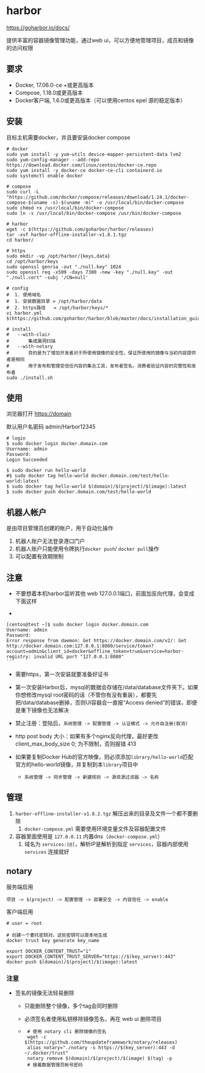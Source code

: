# harbor

<https://goharbor.io/docs/>

提供丰富的容器镜像管理功能，通过web ui，可以方便地管理项目，成员和镜像的访问权限



## 要求

*   Docker, 17.06.0-ce +或更高版本
*   Compose, 1.18.0或更高版本
*   Docker客户端, 1.6.0或更高版本（可以使用centos epel 源的稳定版本）



## 安装

目标主机需要docker，并且要安装docker compose

```shell
# docker
sudo yum install -y yum-utils device-mapper-persistent-data lvm2
sudo yum-config-manager --add-repo https://download.docker.com/linux/centos/docker-ce.repo
sudo yum install -y docker-ce docker-ce-cli containerd.io
sudo systemctl enable docker

# compose
sudo curl -L "https://github.com/docker/compose/releases/download/1.24.1/docker-compose-$(uname -s)-$(uname -m)" -o /usr/local/bin/docker-compose
sudo chmod +x /usr/local/bin/docker-compose
sudo ln -s /usr/local/bin/docker-compose /usr/bin/docker-compose
```

```shell
# harbor
wget -c $(https://github.com/goharbor/harbor/releases)
tar -xvf harbor-offline-installer-v1.8.1.tgz
cd harbor/

# https
sudo mkdir -vp /opt/harbor/{keys,data}
cd /opt/harbor/keys
sudo openssl genrsa -out "./null.key" 1024
sudo openssl req -x509 -days 7300 -new -key "./null.key" -out "./null.cert" -subj '/CN=null'

# config
#  1. 使用域名 
#  1. 安装数据目录 = /opt/harbor/data
#  2. https路径   = /opt/harbor/keys/*
vi harbor.yml
$(https://github.com/goharbor/harbor/blob/master/docs/installation_guide.md)

# install
#   --with-clair
#       集成漏洞扫描
#   --with-notary
#       目的是为了增加开发者对于所使用镜像的安全性，保证所使用的镜像与当初内容提供者是相同
#       用于发布和管理受信任内容的集合工具，发布者签名，消费者验证内容的完整性和发布者
sudo ./install.sh
```



## 使用

浏览器打开 <https://domain>

默认用户名密码 admin/Harbor12345

```shell
# login
$ sudo docker login docker.domain.com
Username: admin
Password: 
Login Succeeded

$ sudo docker run hello-world
#$ sudo docker tag hello-world docker.domain.com/test/hello-world:latest
$ sudo docker tag hello-world $(domain)/$(project)/$(image):latest
$ sudo docker push docker.domain.com/test/hello-world
```



## 机器人帐户

是由项目管理员创建的帐户，用于自动化操作

1.  机器人账户无法登录港口门户
2.  机器人账户只能使用令牌执行`docker push`/ `docker pull`操作
3.  可以配置有效期限制



## 注意

*   不要想着本机harbor监听其他 web 127.0.0.1端口，前面加反向代理，会变成下面这样
  *   ```shell
    [centos@test ~]$ sudo docker login docker.domain.com
    Username: admin
    Password: 
    Error response from daemon: Get https://docker.domain.com/v2/: Get http://docker.domain.com:127.0.0.1:8080/service/token?account=admin&client_id=docker&offline_token=true&service=harbor-registry: invalid URL port "127.0.0.1:8080"
    ```

*   需要https，第一次安装就要准备好证书

*   第一次安装Harbor后，mysql的数据会存储在/data/database文件夹下。如果你想修改mysql root密码的话（不管你有没有重装），都要先把/data/database删掉，否则UI容器会一直报“Access denied”的错误，即便是重下镜像也无法解决

*   禁止注册：登陆后，`系统管理 -> 配置管理 -> 认证模式 -> 允许自注册(取消)`

*   http post body 大小：如果有多个nginx反向代理，最好更改 client_max_body_size 0; 为不限制，否则报错 413

*   如果要复制Docker Hub的官方映像，则必须添加`library/hello-world`匹配官方的hello-world镜像，并复制到本`library`项目中

    *   ```
        系统管理 -> 同步管理 -> 新建规则 -> 源资源过滤器 -> 名称
        ```



## 管理

1.  `harbor-offline-installer-v1.8.2.tgz` 解压出来的目录及文件一个都不要删除
    1.  `docker-compose.yml` 需要使用环境变量文件及容器配置文件
2.  容器里面使用是 `127.0.0.11` 内置dns（`docker-compose.yml`）
    1.  域名为 `services:[@]`，解析IP是解析到指定 `services`，容器内部使用 `services` 连接就好



## notary

服务端启用

```
项目 -> $(project) -> 配置管理 -> 部署安全 -> 内容信任 -> enable
```

客户端启用

```shell
# user = root

# 创建一个委托密钥对。这些密钥可以使本地生成
docker trust key generate key_name

export DOCKER_CONTENT_TRUST="1"
export DOCKER_CONTENT_TRUST_SERVER="https://$(key_server):443"
docker push $(domain)/$(project)/$(image):latest
```

### 注意

*  签名的镜像无法轻易删除

    *  只能删除整个镜像，多个tag会同时删除

    *  必须签名者使用私钥移除镜像签名，再在 web ui 删除项目

    *  ```shell
        # 使用 notary cli 删除镜像的签名
        wget -c $(https://github.com/theupdateframework/notary/releases)
        alias notary="./notary -s https://$(key_server):443 -d ~/.docker/trust"
        notary remove $(domain)/$(project)/$(image) $(tag) -p
        # 接着数据管理员帐号密码
        ```


